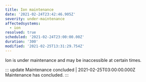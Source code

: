 ```yaml
---
title: Ion maintenance
date: '2021-02-24T23:42:46.905Z'
severity: under-maintenance
affectedsystems:
  - ion
resolved: true
scheduled: '2021-02-24T23:00:00.00Z'
duration: '300'
modified: '2021-02-25T13:31:29.754Z'
---
```

Ion is under maintenance and may be inaccessible at certain times.

::: update Maintenance concluded | 2021-02-25T03:00:00.000Z
Maintenance has concluded.
:::

<!--- language code: en -->
